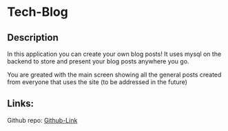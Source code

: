 # Tech-Blog

## Description

In this application you can create your own blog posts! It uses mysql on the backend to store and present your blog posts anywhere you go.

You are greated with the main screen showing all the general posts created from everyone that uses the site (to be addressed in the future)

## Links:

Github repo: [Github-Link](https://github.com/Julie-t87/Tech-Blog)


